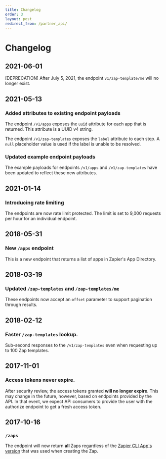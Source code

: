 ```yaml
---
title: Changelog
order: 3
layout: post
redirect_from: /partner_api/
---
```


# Changelog

## 2021-06-01
[DEPRECATION] After July 5, 2021, the endpoint `v1/zap-template/me` will no longer exist.

## 2021-05-13

### Added attributes to existing endpoint payloads

The endpoint `/v1/apps` exposes the `uuid` attribute for each app that is returned. This attribute is a UUID v4 string.

The endpoint `/v1/zap-templates` exposes the `label` attribute to each step. A `null` placeholder value is used if the label is unable to be resolved.

### Updated example endpoint payloads

The example payloads for endpoints `/v1/apps` and `/v1/zap-templates` have been updated to reflect these new attributes.

## 2021-01-14

### Introducing rate limiting

The endpoints are now rate limit protected. The limit is set to 9,000 requests per hour for an individual endpoint.

## 2018-05-31

### New `/apps` endpoint

This is a new endpoint that returns a list of apps in Zapier's App Directory.

## 2018-03-19

### Updated `/zap-templates` and `/zap-templates/me`

These endpoints now accept an `offset` parameter to support pagination through results.

## 2018-02-12

### Faster `/zap-templates` lookup.

Sub-second responses to the `/v1/zap-templates` even when requesting up to 100 Zap templates.

## 2017-11-01

### Access tokens never expire.

After security review, the access tokens granted **will no longer expire**. This may change in the future, however, based on endpoints provided by the API. In that event, we expect API consumers to provide the user with the authorize endpoint to get a fresh access token.

## 2017-10-16

###  `/zaps`

The endpoint will now return **all** Zaps regardless of the [Zapier CLI App's version](https://github.com/zapier/zapier-platform-cli) that was used when creating the Zap.

